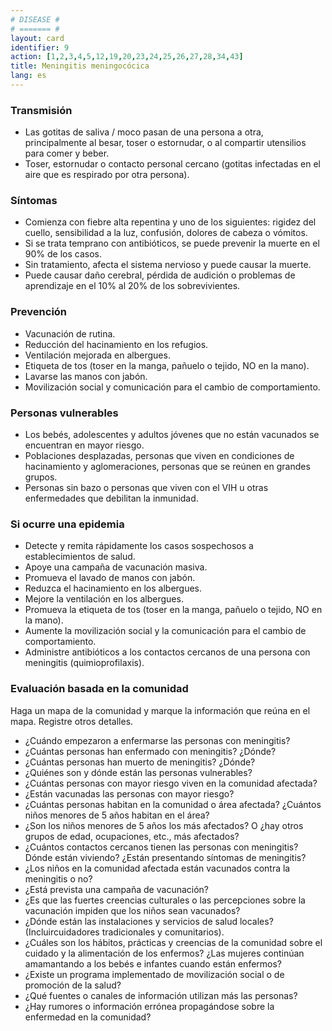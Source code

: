 ```yaml
---
# DISEASE #
# ======= #
layout: card
identifier: 9
action: [1,2,3,4,5,12,19,20,23,24,25,26,27,28,34,43]
title: Meningitis meningocócica
lang: es
---
```


### Transmisión

- Las gotitas de saliva / moco pasan de una persona a otra, principalmente al besar, toser o estornudar, o al compartir utensilios para comer y beber.
- Toser, estornudar o contacto personal cercano (gotitas infectadas en el aire que es respirado por otra persona).

### Síntomas

- Comienza con fiebre alta repentina y uno de los siguientes: rigidez del cuello, sensibilidad a la luz, confusión, dolores de cabeza o vómitos.
- Si se trata temprano con antibióticos, se puede prevenir la muerte en el 90% de los casos.
- Sin tratamiento, afecta el sistema nervioso y puede causar la muerte.
- Puede causar daño cerebral, pérdida de audición o problemas de aprendizaje
en el 10% al 20% de los sobrevivientes.

### Prevención

- Vacunación de rutina.
- Reducción del hacinamiento en los refugios.
- Ventilación mejorada en albergues.
- Etiqueta de tos (toser en la manga, pañuelo o tejido, NO en la mano).
- Lavarse las manos con jabón.
- Movilización social y comunicación para el cambio de comportamiento.

### Personas vulnerables

- Los bebés, adolescentes y adultos jóvenes que no están vacunados se encuentran en mayor riesgo.
- Poblaciones desplazadas, personas que viven en condiciones de hacinamiento y aglomeraciones, personas que se reúnen en grandes grupos.
- Personas sin bazo o personas que viven con el VIH u otras enfermedades que debilitan la inmunidad.

### Si ocurre una epidemia

- Detecte y remita rápidamente los casos sospechosos a establecimientos de salud.
- Apoye una campaña de vacunación masiva.
- Promueva el lavado de manos con jabón.
- Reduzca el hacinamiento en los albergues.
- Mejore la ventilación en los albergues.
- Promueva la etiqueta de tos (toser en la manga, pañuelo o tejido, NO en la mano).
- Aumente la movilización social y la comunicación para el cambio de comportamiento.
- Administre antibióticos a los contactos cercanos de una persona con meningitis (quimioprofilaxis).

### Evaluación basada en la comunidad

Haga un mapa de la comunidad y marque la información que reúna en el mapa. Registre otros detalles.
- ¿Cuándo empezaron a enfermarse las personas con meningitis?
- ¿Cuántas personas han enfermado con meningitis? ¿Dónde?
- ¿Cuántas personas han muerto de meningitis? ¿Dónde?
- ¿Quiénes son y dónde están las personas vulnerables?
- ¿Cuántas personas con mayor riesgo viven en la comunidad afectada?
- ¿Están vacunadas las personas con mayor riesgo?
- ¿Cuántas personas habitan en la comunidad o área afectada? ¿Cuántos niños menores de 5 años habitan en el área?
- ¿Son los niños menores de 5 años los más afectados? O ¿hay otros grupos de edad, ocupaciones, etc., más afectados?
- ¿Cuántos contactos cercanos tienen las personas con meningitis? Dónde están viviendo? ¿Están presentando síntomas de meningitis?
- ¿Los niños en la comunidad afectada están vacunados contra la meningitis o no?
- ¿Está prevista una campaña de vacunación?
- ¿Es que las fuertes creencias culturales o las percepciones sobre la vacunación impiden que los niños sean vacunados?
- ¿Dónde están las instalaciones y servicios de salud locales? (Incluircuidadores tradicionales y comunitarios).
- ¿Cuáles son los hábitos, prácticas y creencias de la comunidad sobre el cuidado y la alimentación de los enfermos? ¿Las mujeres continúan amamantando a los bebés e infantes cuando están enfermos?
- ¿Existe un programa implementado de movilización social o de promoción de la salud?
- ¿Qué fuentes o canales de información utilizan más las personas?
- ¿Hay rumores o información errónea propagándose sobre la enfermedad en la comunidad?
